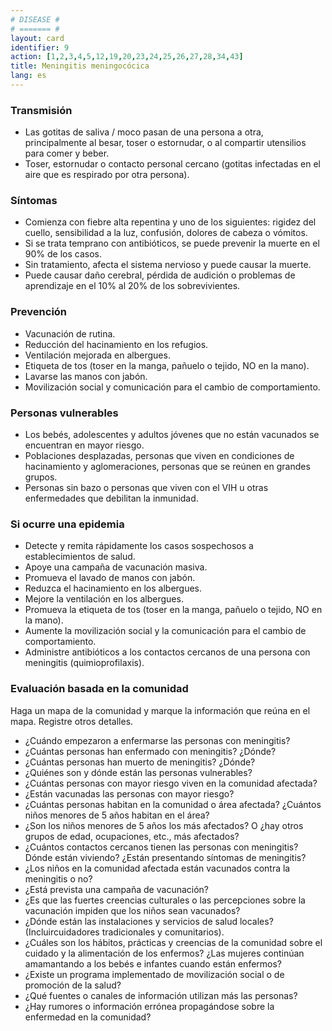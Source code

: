 ```yaml
---
# DISEASE #
# ======= #
layout: card
identifier: 9
action: [1,2,3,4,5,12,19,20,23,24,25,26,27,28,34,43]
title: Meningitis meningocócica
lang: es
---
```


### Transmisión

- Las gotitas de saliva / moco pasan de una persona a otra, principalmente al besar, toser o estornudar, o al compartir utensilios para comer y beber.
- Toser, estornudar o contacto personal cercano (gotitas infectadas en el aire que es respirado por otra persona).

### Síntomas

- Comienza con fiebre alta repentina y uno de los siguientes: rigidez del cuello, sensibilidad a la luz, confusión, dolores de cabeza o vómitos.
- Si se trata temprano con antibióticos, se puede prevenir la muerte en el 90% de los casos.
- Sin tratamiento, afecta el sistema nervioso y puede causar la muerte.
- Puede causar daño cerebral, pérdida de audición o problemas de aprendizaje
en el 10% al 20% de los sobrevivientes.

### Prevención

- Vacunación de rutina.
- Reducción del hacinamiento en los refugios.
- Ventilación mejorada en albergues.
- Etiqueta de tos (toser en la manga, pañuelo o tejido, NO en la mano).
- Lavarse las manos con jabón.
- Movilización social y comunicación para el cambio de comportamiento.

### Personas vulnerables

- Los bebés, adolescentes y adultos jóvenes que no están vacunados se encuentran en mayor riesgo.
- Poblaciones desplazadas, personas que viven en condiciones de hacinamiento y aglomeraciones, personas que se reúnen en grandes grupos.
- Personas sin bazo o personas que viven con el VIH u otras enfermedades que debilitan la inmunidad.

### Si ocurre una epidemia

- Detecte y remita rápidamente los casos sospechosos a establecimientos de salud.
- Apoye una campaña de vacunación masiva.
- Promueva el lavado de manos con jabón.
- Reduzca el hacinamiento en los albergues.
- Mejore la ventilación en los albergues.
- Promueva la etiqueta de tos (toser en la manga, pañuelo o tejido, NO en la mano).
- Aumente la movilización social y la comunicación para el cambio de comportamiento.
- Administre antibióticos a los contactos cercanos de una persona con meningitis (quimioprofilaxis).

### Evaluación basada en la comunidad

Haga un mapa de la comunidad y marque la información que reúna en el mapa. Registre otros detalles.
- ¿Cuándo empezaron a enfermarse las personas con meningitis?
- ¿Cuántas personas han enfermado con meningitis? ¿Dónde?
- ¿Cuántas personas han muerto de meningitis? ¿Dónde?
- ¿Quiénes son y dónde están las personas vulnerables?
- ¿Cuántas personas con mayor riesgo viven en la comunidad afectada?
- ¿Están vacunadas las personas con mayor riesgo?
- ¿Cuántas personas habitan en la comunidad o área afectada? ¿Cuántos niños menores de 5 años habitan en el área?
- ¿Son los niños menores de 5 años los más afectados? O ¿hay otros grupos de edad, ocupaciones, etc., más afectados?
- ¿Cuántos contactos cercanos tienen las personas con meningitis? Dónde están viviendo? ¿Están presentando síntomas de meningitis?
- ¿Los niños en la comunidad afectada están vacunados contra la meningitis o no?
- ¿Está prevista una campaña de vacunación?
- ¿Es que las fuertes creencias culturales o las percepciones sobre la vacunación impiden que los niños sean vacunados?
- ¿Dónde están las instalaciones y servicios de salud locales? (Incluircuidadores tradicionales y comunitarios).
- ¿Cuáles son los hábitos, prácticas y creencias de la comunidad sobre el cuidado y la alimentación de los enfermos? ¿Las mujeres continúan amamantando a los bebés e infantes cuando están enfermos?
- ¿Existe un programa implementado de movilización social o de promoción de la salud?
- ¿Qué fuentes o canales de información utilizan más las personas?
- ¿Hay rumores o información errónea propagándose sobre la enfermedad en la comunidad?
